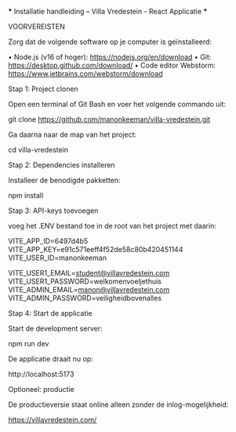 **\*** Installatie handleiding – Villa Vredestein - React Applicatie **\***

VOORVEREISTEN

Zorg dat de volgende software op je computer is geïnstalleerd:

 • Node.js (v16 of hoger): https://nodejs.org/en/download
 • Git: https://desktop.github.com/download/
 • Code editor Webstorm: https://www.jetbrains.com/webstorm/download


Stap 1: Project clonen

Open een terminal of Git Bash en voer het volgende commando uit:

git clone https://github.com/manonkeeman/villa-vredestein.git

Ga daarna naar de map van het project:

cd villa-vredestein



Stap 2: Dependencies installeren

Installeer de benodigde pakketten:

npm install


Stap 3: API-keys toevoegen 

voeg het .ENV bestand toe in de root van het project met daarin:

VITE_APP_ID=6497d4b5
VITE_APP_KEY=e91c571eeff4f52de58c80b420451144
VITE_USER_ID=manonkeeman

VITE_USER1_EMAIL=student@villavredestein.com
VITE_USER1_PASSWORD=welkomenvoeljethuis
VITE_ADMIN_EMAIL=manon@villavredestein.com
VITE_ADMIN_PASSWORD=veiligheidbovenalles


Stap 4: Start de applicatie

Start de development server:

npm run dev

De applicatie draait nu op:

http://localhost:5173


Optioneel: productie

De productieversie staat online alleen zonder de inlog-mogelijkheid: 

https://villavredestein.com/
